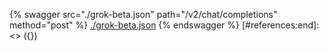 [#references:start]: <> ({ "template": "openapi" })
{% swagger src="./grok-beta.json" path="/v2/chat/completions" method="post" %}
[./grok-beta.json](./grok-beta.json)
{% endswagger %}
[#references:end]: <> ({})